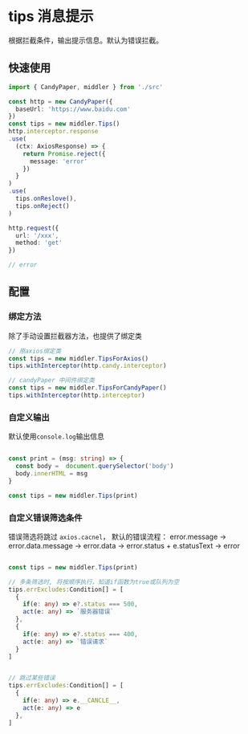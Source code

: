 # tips 消息提示
根据拦截条件，输出提示信息。默认为错误拦截。


## 快速使用
```ts
import { CandyPaper, middler } from './src'

const http = new CandyPaper({
  baseUrl: 'https://www.baidu.com'
})
const tips = new middler.Tips()
http.interceptor.response
.use(
  (ctx: AxiosResponse) => {
    return Promise.reject({
      message: 'error'
    })
  }
)
.use(
  tips.onReslove(),
  tips.onReject()
)

http.request({
  url: '/xxx',
  method: 'get'
})

// error

```

## 配置

### 绑定方法
除了手动设置拦截器方法，也提供了绑定类
```ts
// 原axios绑定类
const tips = new middler.TipsForAxios()
tips.withInterceptor(http.candy.interceptor)

// candyPaper 中间件绑定类
const tips = new middler.TipsForCandyPaper()
tips.withInterceptor(http.interceptor)

```

### 自定义输出
默认使用`console.log`输出信息
```ts

const print = (msg: string) => {
  const body =  document.querySelector('body')
  body.innerHTML = msg
}

const tips = new middler.Tips(print)

```

### 自定义错误筛选条件
错误筛选将跳过 `axios.cacnel`，
默认的错误流程：
error.message 
-> error.data.message 
-> error.data 
-> error.status + e.statusText
-> error
 
```ts

const tips = new middler.Tips(print)

// 多条筛选时, 将按顺序执行，知道if函数为true或队列为空
tips.errExcludes:Condition[] = [
  {
    if(e: any) => e?.status === 500,
    act(e: any) => `服务器错误`
  },
  {
    if(e: any) => e?.status === 400,
    act(e: any) => `错误请求`
  }
]


// 跳过某些错误
tips.errExcludes:Condition[] = [
  {
    if(e: any) => e.__CANCLE__,
    act(e: any) => e
  },
]

```